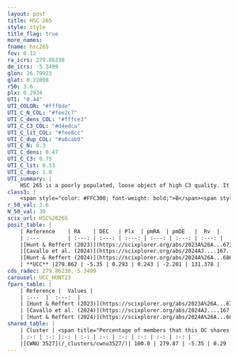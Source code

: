 ```yaml
---
layout: post
title: HSC 265
style: style
title_flag: true
more_names: 
fname: hsc265
fov: 0.12
ra_icrs: 279.86238
de_icrs: -5.3499
glon: 26.79923
glat: 0.22008
r50: 3.6
plx: 0.2934
UTI: "0.44"
UTI_COLOR: "#fff8de"
UTI_C_N_COL: "#fee2c7"
UTI_C_dens_COL: "#fffce3"
UTI_C_C3_COL: "#d4edca"
UTI_C_lit_COL: "#fee8cc"
UTI_C_dup_COL: "#a6cab9"
UTI_C_N: 0.3
UTI_C_dens: 0.47
UTI_C_C3: 0.75
UTI_C_lit: 0.33
UTI_C_dup: 1.0
UTI_summary: |
    HSC 265 is a poorly populated, loose object of high C3 quality. It was recently reported in the literature. This object shares a large percentage of members with a later reported entry.
class3: |
    <span style="color: #FFC300; font-weight: bold;">B</span><span style="color: green; font-weight: bold;">A</span>
r_50_val: 3.6
N_50_val: 30
scix_url: HSC%20265
posit_table: |
    | Reference    | RA    | DEC   | Plx  | pmRA  | pmDE   |  Rv  |
    | :---         | :---: | :---: | :---: | :---: | :---: | :---: |
    |[Hunt & Reffert (2023)](https://scixplorer.org/abs/2023A%26A...673A.114H) | 279.835 | -5.379 | 0.303 | 0.237 | -2.214 | 77.392 |
    |[Cavallo et al. (2024)](https://scixplorer.org/abs/2024AJ....167...12C) | 279.856 | -5.36 | 0.304 | -- | -- | -- |
    |[Hunt & Reffert (2024)](https://scixplorer.org/abs/2024A%26A...686A..42H) | 279.835 | -5.379 | 0.303 | 0.237 | -2.214 | 77.392 |
    | **UCC** |279.862 | -5.35 | 0.293 | 0.243 | -2.201 | 131.378 | 
cds_radec: 279.86238,-5.3499
carousel: UCC_HUNT23
fpars_table: |
    | Reference |  Values |
    | :---  |  :---:  |
    | [Hunt & Reffert (2023)](https://scixplorer.org/abs/2023A%26A...673A.114H) | `AV50=3.977, diffAV50=1.757, MOD50=12.52, logAge50=7.753` |
    | [Cavallo et al. (2024)](https://scixplorer.org/abs/2024AJ....167...12C) | `AV50=4.11, dMod50=11.93, logAge50=8.18, [Fe/H]50=-0.56` |
    | [Hunt & Reffert (2024)](https://scixplorer.org/abs/2024A%26A...686A..42H) | `MassJ=712.464` |
shared_table: |
    | Cluster | <span title="Percentage of members that this OC shares with the ones listed">%</span>   | RA   | DEC   | Plx   | pmRA  | pmDE  | Rv | UTI |
    | :-: | :-: |:-: | :-: | :-: | :-: | :-: | :-: | :-: |
    |[CWNU 3527](/_clusters/cwnu3527/)| 100.0 | 279.87 | -5.35 | 0.29 | 0.24 | -2.19 | 131.38 |0.16 |
---
```


